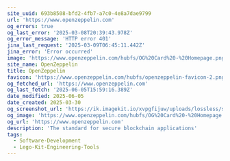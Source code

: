 ```yaml
---
site_uuid: 693b8508-bfd2-4fb7-a7c0-4e8a7dae9799
url: 'https://www.openzeppelin.com'
og_errors: true
og_last_error: '2025-03-08T20:39:43.978Z'
og_error_message: 'HTTP error 401'
jina_last_request: '2025-03-09T06:45:11.442Z'
jina_error: 'Error occurred'
image: 'https://www.openzeppelin.com/hubfs/OG%20Card%20-%20Homepage.png'
site_name: OpenZeppelin
title: OpenZeppelin
favicon: 'https://www.openzeppelin.com/hubfs/openzeppelin-favicon-2.png'
og_fetched_url: 'https://www.openzeppelin.com'
og_last_fetch: '2025-06-05T15:59:16.389Z'
date_modified: 2025-06-05
date_created: 2025-03-30
og_screenshot_url: 'https://ik.imagekit.io/xvpgfijuw/uploads/lossless/screenshots/20250605_OpenZeppelin_og_screenshot.jpeg'
og_image: 'https://www.openzeppelin.com/hubfs/OG%20Card%20-%20Homepage.png'
og_url: 'https://www.openzeppelin.com'
description: 'The standard for secure blockchain applications'
tags:
  - Software-Development
  - Lego-Kit-Engineering-Tools
---
```


